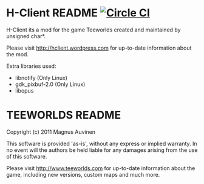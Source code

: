 # H-Client README [![Circle CI](https://circleci.com/gh/Tardo/HClient.png)](https://circleci.com/gh/Tardo/HClient)
H-Client its a mod for the game Teeworlds created and maintained by unsigned char*.

Please visit http://hclient.wordpress.com for up-to-date information about 
the mod.

Extra libraries used:
- libnotify (Only Linux)
- gdk_pixbuf-2.0 (Only Linux)
- libopus



# TEEWORLDS README
Copyright (c) 2011 Magnus Auvinen


This software is provided 'as-is', without any express or implied
warranty. In no event will the authors be held liable for any damages
arising from the use of this software.


Please visit http://www.teeworlds.com for up-to-date information about 
the game, including new versions, custom maps and much more.
